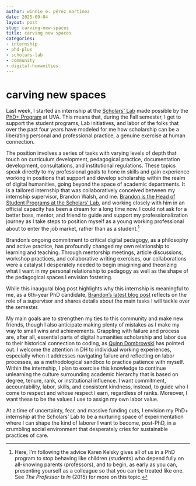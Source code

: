 ```yaml
---
author: winnie e. pérez martínez
date: 2025-09-04
layout: post
slug: carving-new-spaces
title: carving new spaces
categories: 
- internship
- phd-plus
- scholars-lab
- community
- digital-humanities
---
```


# carving new spaces

Last week, I started an internship at the [Scholars' Lab](https://scholarslab.lib.virginia.edu/) made possible by the [PhD+ Program](https://phdplus.virginia.edu/) at UVA. This means that, during the Fall semester, I get to support the student programs, Lab initiatives, and labor of the folks that over the past four years have modeled for me how scholarship can be a liberating personal and professional practice, a genuine exercise at human connection. 

The position involves a series of tasks with varying levels of depth that touch on curriculum development, pedagogical practice, documentation development, consultations, and institutional regulations. These topics speak directly to my professional goals to hone in skills and gain experience working in positions that support and develop scholarship within the realm of digital humanities, going beyond the space of academic departments. It is a tailored internship that was collaboratively conceived between my internship supervisor, Brandon Walsh, and me. [Brandon is the Head of Student Programs at the Scholars' Lab](https://scholarslab.lib.virginia.edu/people/brandon-walsh//), and working closely with him in an official capacity has been a dream for a long time now. I could not ask for a better boss, mentor, and friend to guide and support my professionalization journey as I take steps to position myself as a young working professional about to enter the job market, rather than as a student.[^1] 

Brandon’s ongoing commitment to critical digital pedagogy, as a philosophy and active practice, has profoundly changed my own relationship to learning and teaching. Through mentorship meetings, article discussions, workshop practices, and collaborative writing exercises, our collaborations were a catalyst I desperately needed to begin imagining and theorizing what I want in my personal relationship to pedagogy as well as the shape of the pedagogical spaces I envision fostering.

While this inaugural blog post highlights why this internship is meaningful to me, as a 6th-year PhD candidate, [Brandon’s latest blog post](https://scholarslab.lib.virginia.edu/blog/planning-for-an-intern/) reflects on the role of a supervisor and shares details about the main tasks I will tackle over the semester. 

My main goals are to strengthen my ties to this community and make new friends, though I also anticipate making plenty of mistakes as I make my way to small wins and achievements. Grappling with failure and process are, after all, essential parts of digital humanities scholarship and labor due to their historical connection to coding, as [Quinn Dombrowski](https://quinndombrowski.com/blog/2019/01/30/towards-taxonomy-failure/) has pointed out. I welcome the attention in DH to individual working experiences, especially when it addresses navigating failure and reflecting on labor processes, as a methodological sandbox to practice patience with myself. Within the internship, I plan to exercise this knowledge to continue unlearning the culture surrounding academic hierarchy that is based on degree, tenure, rank, or institutional influence. I want commitment, accountability, labor, skills, and consistent kindness, instead, to guide who I come to respect and whose respect I earn, regardless of ranks. Moreover, I want these to be the values I use to assign my own labor value. 

At a time of uncertainty, fear, and massive funding cuts, I envision my PhD+ internship at the Scholars’ Lab to be a nurturing space of experimentation where I can shape the kind of laborer I want to become, post-PhD, in a crumbling social environment that desperately cries for sustainable practices of care.  

[^1]:  Here, I’m following the advice Karen Kelsky gives all of us in a PhD program to stop behaving like children (students) who depend fully on all-knowing parents (professors), and to begin, as early as you can, presenting yourself as a colleague so that you can be treated like one. See *The Professor Is In* (2015) for more on this topic. 
